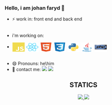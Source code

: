 ### Hello, i am johan faryd 👋

- ⚡ work in: front end and back end

##
- i'm working on: 

 - <img align="center" alt="faryd-Js" height="30" width="40" src="https://raw.githubusercontent.com/devicons/devicon/master/icons/javascript/javascript-plain.svg">   <img align="center" alt="faryd-React" height="30" width="40" src="https://raw.githubusercontent.com/devicons/devicon/master/icons/react/react-original.svg"> 
 <img align="center" alt="faryd-HTML" height="30" width="40" src="https://raw.githubusercontent.com/devicons/devicon/master/icons/html5/html5-original.svg">   <img align="center" alt="faryd-CSS" height="30" width="40" src="https://raw.githubusercontent.com/devicons/devicon/master/icons/css3/css3-original.svg"> 
   <img align="center" alt="faryd-Python" height="30" width="40" src="https://raw.githubusercontent.com/devicons/devicon/master/icons/python/python-original.svg">  <img align="center" alt="faryd-Python" height="30" width="40" src="https://raw.githubusercontent.com/devicons/devicon/master/icons/java/java-original.svg"> <img align="center" alt="faryd-Python" height="30" width="40" src="https://raw.githubusercontent.com/devicons/devicon/master/icons/php/php-original.svg">
##

- 😄 Pronouns: he\him
- 📇 contact me:  <a href="https://instagram.com/faryd_18_08" target="_blank"><img src="https://img.shields.io/badge/-Instagram-%23E4405F?style=for-the-badge&logo=instagram&logoColor=white" target="_blank"></a>  <a href = "mailto:bellenfaryd18@gmail.com"><img src="https://img.shields.io/badge/-Gmail-%23333?style=for-the-badge&logo=gmail&logoColor=white" target="_blank"></a>
##

<div align="center">
<h2 text-aling="center"> STATICS </h2>
  <a href="https://github.com/faryd1808">
  <img height="180em" src="https://github-readme-stats.vercel.app/api?username=faryd1808&show_icons=true&theme=merko&include_all_commits=true&count_private=true"/>
  <img height="180em" src="https://github-readme-stats.vercel.app/api/top-langs/?username=faryd1808&layout=compact&langs_count=7&theme=merko"/>
</div>
